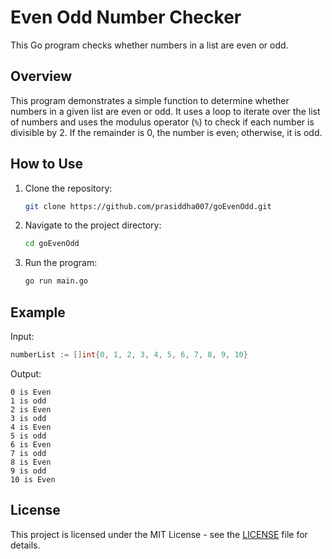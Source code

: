 # Even Odd Number Checker

This Go program checks whether numbers in a list are even or odd.

## Overview

This program demonstrates a simple function to determine whether numbers in a given list are even or odd. It uses a loop to iterate over the list of numbers and uses the modulus operator (`%`) to check if each number is divisible by 2. If the remainder is 0, the number is even; otherwise, it is odd.

## How to Use

1. Clone the repository:

   ```sh
   git clone https://github.com/prasiddha007/goEvenOdd.git
   ```

2. Navigate to the project directory:

   ```sh
   cd goEvenOdd
   ```

3. Run the program:

   ```sh
   go run main.go
   ```

## Example

Input:
```go
numberList := []int{0, 1, 2, 3, 4, 5, 6, 7, 8, 9, 10}
```

Output:
```
0 is Even
1 is odd
2 is Even
3 is odd
4 is Even
5 is odd
6 is Even
7 is odd
8 is Even
9 is odd
10 is Even
```

## License

This project is licensed under the MIT License - see the [LICENSE](LICENSE) file for details.

